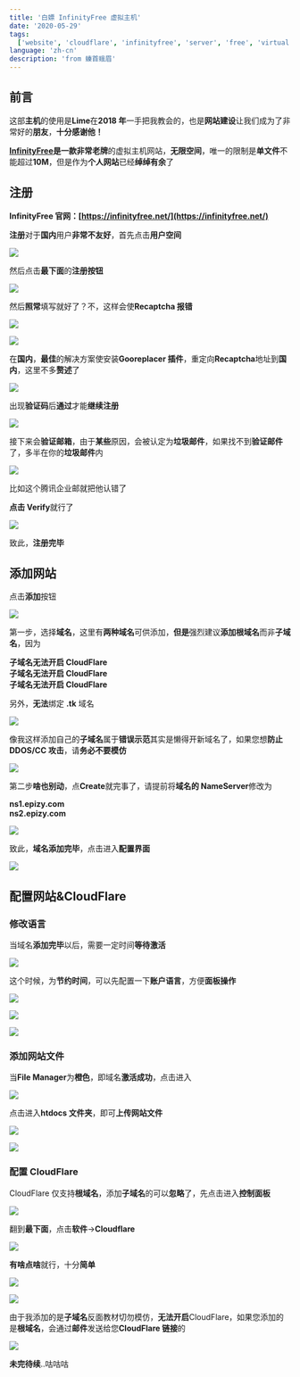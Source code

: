 ```yaml
---
title: '白嫖 InfinityFree 虚拟主机'
date: '2020-05-29'
tags:
  ['website', 'cloudflare', 'infinityfree', 'server', 'free', 'virtual host']
language: 'zh-cn'
description: 'from 螓首蛾眉'
---
```


## 前言

这部**主机**的使用是**Lime**在**2018 年**一手把我教会的，也是**网站建设**让我们成为了非常好的**朋友**，**十分感谢他！**

**[InfinityFree](https://infinityfree.net)**是一款非常**老牌**的虚拟主机网站，**无限空间**，唯一的限制是**单文件**不能超过**10M**，但是作为**个人网站**已经**绰绰有余**了

## 注册

**InfinityFree 官网：[https://infinityfree.net/](https://infinityfree.net/)**

**注册**对于**国内**用户**非常不友好**，首先点击**用户空间**

![](/blog/bai-piao-infinityfree-xu-ni-zhu-ji/Snipaste_2020-05-29_21-21-10.png)

然后点击**最下面**的**注册按钮**

![](/blog/bai-piao-infinityfree-xu-ni-zhu-ji/Snipaste_2020-05-29_21-21-54.png)

然后**照常**填写就好了？不，这样会使**Recaptcha 报错**

![](/blog/bai-piao-infinityfree-xu-ni-zhu-ji/Snipaste_2020-05-29_21-24-31.png)

![](/blog/bai-piao-infinityfree-xu-ni-zhu-ji/Snipaste_2020-05-29_21-24-59.png)

在**国内**，**最佳**的解决方案使安装**Gooreplacer 插件**，重定向**Recaptcha**地址到**国内**，这里不多**赘述**了

![](/blog/bai-piao-infinityfree-xu-ni-zhu-ji/Snipaste_2020-05-29_22-02-10.png)

出现**验证码**后**通过**才能**继续注册**

![](/blog/bai-piao-infinityfree-xu-ni-zhu-ji/Snipaste_2020-05-29_21-27-55.png)

接下来会**验证邮箱**，由于**某些**原因，会被认定为**垃圾邮件**，如果找不到**验证邮件**了，多半在你的**垃圾邮件**内

![](/blog/bai-piao-infinityfree-xu-ni-zhu-ji/Snipaste_2020-05-29_21-28-30.png)

比如这个腾讯企业邮就把他认错了

**点击 Verify**就行了

![](/blog/bai-piao-infinityfree-xu-ni-zhu-ji/Snipaste_2020-05-29_21-28-53.png)

致此，**注册完毕**

## 添加网站

点击**添加**按钮

![](/blog/bai-piao-infinityfree-xu-ni-zhu-ji/Snipaste_2020-05-29_21-29-28.png)

第一步，选择**域名**，这里有**两种域名**可供添加，**但是**强烈建议**添加根域名**而非**子域名**，因为

**子域名无法开启 CloudFlare**  
**子域名无法开启 CloudFlare**  
**子域名无法开启 CloudFlare**

另外，**无法**绑定 **.tk** 域名

![](/blog/bai-piao-infinityfree-xu-ni-zhu-ji/Snipaste_2020-05-29_21-31-13.png)

像我这样添加自己的**子域名**属于**错误示范**其实是懒得开新域名了，如果您想**防止 DDOS/CC 攻击**，请**务必不要模仿**

![](/blog/bai-piao-infinityfree-xu-ni-zhu-ji/Snipaste_2020-05-29_21-31-29.png)

第二步**啥也别动**，点**Create**就完事了，请提前将**域名的 NameServer**修改为

**ns1.epizy.com**  
**ns2.epizy.com**

![](/blog/bai-piao-infinityfree-xu-ni-zhu-ji/Snipaste_2020-05-29_21-32-48.png)

致此，**域名添加完毕**，点击进入**配置界面**

![](/blog/bai-piao-infinityfree-xu-ni-zhu-ji/Snipaste_2020-05-29_21-33-25.png)

## 配置网站&CloudFlare

### 修改语言

当域名**添加完毕**以后，需要一定时间**等待激活**

![](/blog/bai-piao-infinityfree-xu-ni-zhu-ji/Snipaste_2020-05-29_21-34-02.png)

这个时候，为**节约时间**，可以先配置一下**账户语言**，方便**面板操作**

![](/blog/bai-piao-infinityfree-xu-ni-zhu-ji/Snipaste_2020-05-29_21-36-40.png)

![](/blog/bai-piao-infinityfree-xu-ni-zhu-ji/Snipaste_2020-05-29_21-36-58.png)

![](/blog/bai-piao-infinityfree-xu-ni-zhu-ji/Snipaste_2020-05-29_21-37-25.png)

### 添加网站文件

当**File Manager**为**橙色**，即域名**激活成功**，点击进入

![](/blog/bai-piao-infinityfree-xu-ni-zhu-ji/Snipaste_2020-05-29_21-38-08.png)

点击进入**htdocs 文件夹**，即可**上传网站文件**

![](/blog/bai-piao-infinityfree-xu-ni-zhu-ji/Snipaste_2020-05-29_21-38-41.png)

![](/blog/bai-piao-infinityfree-xu-ni-zhu-ji/Snipaste_2020-05-29_21-38-59.png)

### 配置 CloudFlare

CloudFlare 仅支持**根域名**，添加**子域名**的可以**忽略**了，先点击进入**控制面板**

![](/blog/bai-piao-infinityfree-xu-ni-zhu-ji/Snipaste_2020-05-29_21-39-14.png)

翻到**最下面**，点击**软件**\->**Cloudflare**

![](/blog/bai-piao-infinityfree-xu-ni-zhu-ji/Snipaste_2020-05-29_21-39-48.png)

**有啥点啥**就行，十分**简单**

![](/blog/bai-piao-infinityfree-xu-ni-zhu-ji/Snipaste_2020-05-29_21-39-58.png)

![](/blog/bai-piao-infinityfree-xu-ni-zhu-ji/Snipaste_2020-05-29_21-40-11.png)

由于我添加的是**子域名**反面教材切勿模仿，**无法开启**CloudFlare，如果您添加的是**根域名**，会通过**邮件**发送给您**CloudFlare 链接**的

![](/blog/bai-piao-infinityfree-xu-ni-zhu-ji/Snipaste_2020-05-29_21-42-23.png)

**未完待续**..咕咕咕
